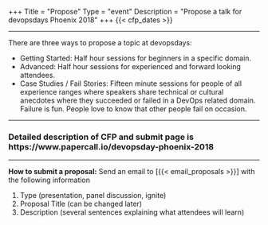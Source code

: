 +++
Title = "Propose"
Type = "event"
Description = "Propose a talk for devopsdays Phoenix 2018"
+++
  {{< cfp_dates >}}

<hr>

There are three ways to propose a topic at devopsdays:
<ul>
    <li>Getting Started: Half hour sessions for beginners in a specific domain.</li>
    <li>Advanced: Half hour sessions for experienced and forward looking attendees.</li>
    <li>Case Studies / Fail Stories: Fifteen minute sessions for people of all experience ranges where speakers share technical or cultural anecdotes where they succeeded or failed in a DevOps related domain. Failure is fun. People love to know that other people fail on occasion.</li>
</ul>

<hr>

<h3>Detailed description of CFP and submit page is https://www.papercall.io/devopsday-phoenix-2018</h3>

<hr>

<strong>How to submit a proposal:</strong> Send an email to [{{< email_proposals >}}] with the following information
<ol>
      <li>Type (presentation, panel discussion, ignite)</li>
      <li>Proposal Title (can be changed later)</li>
      <li>Description (several sentences explaining what attendees will learn)</li>
</ol>
